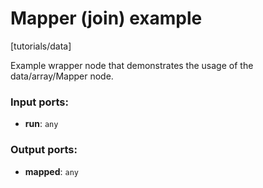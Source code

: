 # Mapper (join) example

[tutorials/data]

Example wrapper node that demonstrates the usage of the data/array/Mapper node.

### Input ports:

* __run__: `any`

### Output ports:

* __mapped__: `any`

